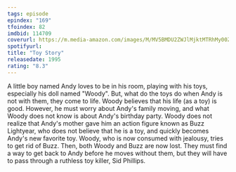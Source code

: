 ```yaml
---
tags: episode
epindex: "169"
tfoindex: 82
imdbid: 114709
coverurl: https://m.media-amazon.com/images/M/MV5BMDU2ZWJlMjktMTRhMy00ZTA5LWEzNDgtYmNmZTEwZTViZWJkXkEyXkFqcGdeQXVyNDQ2OTk4MzI@._V1_SX202_CR0,0,202,300_.jpg
spotifyurl: 
title: "Toy Story"
releasedate: 1995
rating: "8.3"
---
```


A little boy named Andy loves to be in his room, playing with his toys, especially his doll named "Woody". But, what do the toys do when Andy is not with them, they come to life. Woody believes that his life (as a toy) is good. However, he must worry about Andy's family moving, and what Woody does not know is about Andy's birthday party. Woody does not realize that Andy's mother gave him an action figure known as Buzz Lightyear, who does not believe that he is a toy, and quickly becomes Andy's new favorite toy. Woody, who is now consumed with jealousy, tries to get rid of Buzz. Then, both Woody and Buzz are now lost. They must find a way to get back to Andy before he moves without them, but they will have to pass through a ruthless toy killer, Sid Phillips.